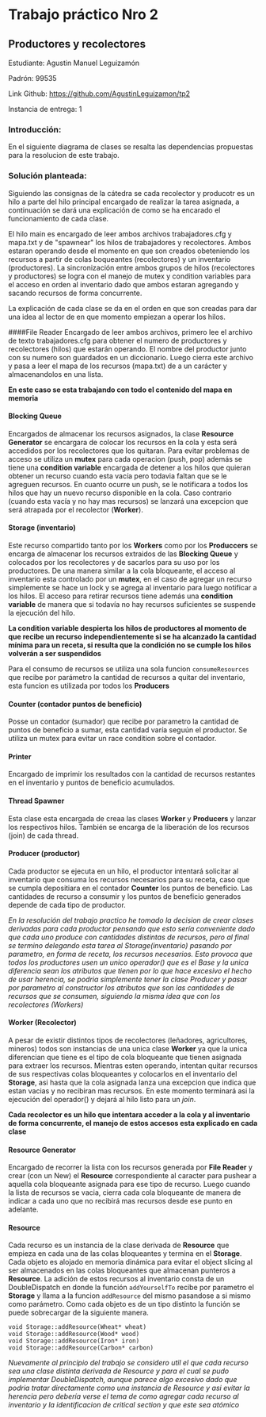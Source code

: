 # Trabajo práctico Nro 2
## Productores y recolectores

Estudiante: Agustin Manuel Leguizamón

Padrón: 99535

Link Github: https://github.com/AgustinLeguizamon/tp2

Instancia de entrega: 1

### Introducción:
En el siguiente diagrama de clases se resalta las dependencias propuestas para la resolucion de este trabajo.


### Solución planteada:

Siguiendo las consignas de la cátedra se cada recolector y producotr es un hilo a parte del hilo principal encargado de realizar la tarea asignada, a continuación se dará una explicación de como se ha encarado el funcionamiento de cada clase.

El hilo main es encargado de leer ambos archivos trabajadores.cfg y mapa.txt y de "spawnear" los hilos de trabajadores y recolectores. Ambos estaran operando desde el momento en que son creados obeteniendo los recursos a partir de colas boqueantes (recolectores) y un inventario (productores).
La sincronización entre ambos grupos de hilos (recolectores y productores) se logra con el manejo de mutex y condition variables para el acceso en orden al inventario dado que ambos estaran agregando y sacando recursos de forma concurrente.

La explicación de cada clase se da en el orden en que son creadas para dar una idea al lector de en que momento empiezan a operar los hilos.

####File Reader
Encargado de leer ambos archivos, primero lee el archivo de texto trabajadores.cfg para obtener el numero de productores y recolectores (hilos) que estarán operando.
El nombre del productor junto con su numero son guardados en un diccionario.
Luego cierra este archivo y pasa a leer el mapa de los recursos (mapa.txt) de a un carácter y almacenandolos en una lista.

**En este caso se esta trabajando con todo el contenido del mapa en memoria**

#### Blocking Queue
Encargados de almacenar los recursos asignados, la clase **Resource Generator** 
se encargara de colocar los recursos en la cola y esta será accedidos por los recolectores que los quitaran.
Para evitar problemas de acceso se utiliza un **mutex** para cada operacion (push, pop) además se tiene una **condition variable** encargada de detener a los hilos que quieran obtener un recurso cuando esta vacía pero todavia faltan que se le agreguen recursos. En cuanto ocurre un push, se le notificara a todos los hilos que hay un nuevo recurso disponible en la cola. Caso contrario (cuando esta vacía y no hay mas recursos) se lanzará una excepcion que será atrapada por el recolector (**Worker**).

#### Storage (inventario)
Este recurso compartido tanto por los **Workers** como por los **Produccers** se encarga de almacenar los recursos extraidos de las **Blocking Queue** y colocados por los recolectores y de sacarlos para su uso por los productores.
De una manera similar a la cola bloqueante, el acceso al inventario esta controlado por un **mutex**, en el caso de agregar un recurso simplemente se hace un lock y se agrega al inventario para luego notificar a los hilos. El acceso para retirar recursos tiene además una **condition variable** de manera que si todavía no hay recursos suficientes se suspende la ejecución del hilo.

**La condition variable despierta los hilos de productores al momento de que recibe un recurso independientemente si se ha alcanzado la cantidad mínima para un receta, si resulta que la condición no se cumple los hilos volverán a ser suspendidos**

Para el consumo de recursos se utiliza una sola funcion `consumeResources` que recibe por parámetro la cantidad de recursos a quitar del inventario, esta funcion es utilizada por todos los **Producers**

#### Counter (contador puntos de beneficio)

Posse un contador (sumador) que recibe por parametro la cantidad de puntos de beneficio a sumar, esta cantidad varía seguún el productor. Se utiliza un mutex para evitar un race condition sobre el contador.

#### Printer
Encargado de imprimir los resultados con la cantidad de recursos restantes en el inventario y puntos de beneficio acumulados.

#### Thread Spawner
Esta clase esta encargada de creaa las clases **Worker** y **Producers** y lanzar los respectivos hilos. También se encarga de la liberación de los recursos (join) de cada thread.

#### Producer (productor)

Cada productor se ejecuta en un hilo, el productor intentará solicitar al inventario que consuma los recursos necesarios para su receta, caso que se cumpla depositiara en el contador **Counter** los puntos de beneficio. Las cantidades de recurso a consumir y los puntos de beneficio generados depende de cada tipo de productor.

*En la resolución del trabajo practico he tomado la decision de crear clases derivadas para cada productor pensando que esto sería conveniente dado que cada uno produce con cantidades distintas de recursos, pero al final se termino delegando esta tarea al Storage(inventario) pasando por parametro, en forma de receta, los recursos necesarios. Esto provoca que todos los productores usen un unico operador() que es el Base y la unica diferencia sean los atributos que tienen por lo que hace excesivo el hecho de usar herencia, se podria simplemente tener la clase Producer y pasar por parametro al constructor los atributos que son las cantidades de recursos que se consumen, siguiendo la misma idea que con los recolectores (Workers)*

#### Worker (Recolector)
A pesar de existir distintos tipos de recolectores (leñadores, agricultores, mineros) todos son instancias de una unica clase **Worker** ya que la unica diferencian que tiene es el tipo de cola bloqueante que tienen asignada para extraer los recursos. Mientras esten operando, intentan quitar recursos de sus respectivas colas bloqueantes y colocarlos en el inventario del **Storage**, asi hasta que la cola asignada lanza una excepcion que indica que estan vacias y no recibiran mas recursos. En este momento terminará asi la ejecución del operador() y dejará al hilo listo para un *join*.

**Cada recolector es un hilo que intentara acceder a la cola y al inventario de forma concurrente, el manejo de estos accesos esta explicado en cada clase**


#### Resource Generator
Encargado de recorrer la lista con los recursos generada por **File Reader** y crear (con un New) el **Resource** correspondiente al caracter para pushear a aquella cola bloqueante asignada para ese tipo de recurso. Luego cuando la lista de recursos se vacia, cierra cada cola bloqueante de manera de indicar a cada uno que no recibirá mas recursos desde ese punto en adelante.


#### Resource

Cada recurso es un instancia de la clase derivada de **Resource** que empieza en cada una de las colas bloqueantes y termina en el **Storage**. Cada objeto es alojado en memoria dinámica para evitar el object slicing al ser almacenados en las colas bloqueantes que almacenan punteros a **Resource**. La adición de estos recursos al inventario consta de un DoubleDispatch en donde la función `addYourselfTo` recibe por parametro el **Storage** y llama a la funcion `addResource` del mismo pasandose a si mismo como parámetro. Como cada objeto es de un tipo distinto la función se puede sobrecargar de la siguiente manera.

```
void Storage::addResource(Wheat* wheat)
void Storage::addResource(Wood* wood)
void Storage::addResource(Iron* iron)
void Storage::addResource(Carbon* carbon)
```

*Nuevamente al principio del trabajo se considero util el que cada recurso sea una clase distinta derivada de Resource y para el cual se pudo implementar DoubleDispatch, aunque parece algo excesivo dado que podria tratar directamente como una instancia de Resource y asi evitar la herencia pero debería verse el tema de como agregar cada recurso al inventario y la identificacion de critical section y que este sea atómico*